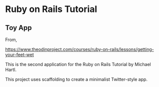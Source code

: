 # Ruby on Rails Tutorial

## Toy App

From,

https://www.theodinproject.com/courses/ruby-on-rails/lessons/getting-your-feet-wet

This is the second application for the Ruby on Rails Tutorial by Michael Hartl.

This project uses scaffolding to create a minimalist Twitter-style app.
